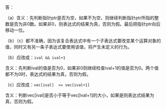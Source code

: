 答：

（a）含义：先判断指针ptr是否为空，如果不为空，则继续判断指针ptr所指的整数是否为非0数。如果非0，则表达式的结果为真，否则为假。最后把指针ptr向后移动一位。

（b）（c）都不准确，因为该复合表达式中有一个子表达式要改变某个运算对象的值，同时又有另一条子表达式要使用该值，将产生未定义的行为。



（b）应改成：`ival && ival+1`

含义：先判断ival的值是否为0，如果非0则继续检查ival+1的值是否为0。两个值都不为0时，表达式的结果为真，否则为假。

（c）应改成：`vec[ival]  <= vec[ival+1]`

含义：判断vec[ival]是否小于等于vec[ival+1]的大小，如果是则表达式结果为真，否则为假。




